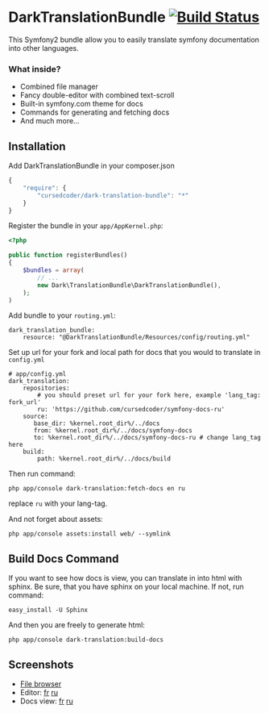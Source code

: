 # DarkTranslationBundle [![Build Status](https://secure.travis-ci.org/cursedcoder/DarkTranslationBundle.png?branch=master)](http://travis-ci.org/cursedcoder/DarkTranslationBundle)

This Symfony2 bundle allow you to easily translate symfony documentation into other languages.

### What inside?

* Combined file manager
* Fancy double-editor with combined text-scroll
* Built-in symfony.com theme for docs
* Commands for generating and fetching docs
* And much more…

## Installation

Add DarkTranslationBundle in your composer.json

```js
{
    "require": {
        "cursedcoder/dark-translation-bundle": "*"
    }
}
```

Register the bundle in your `app/AppKernel.php`:

```php
<?php

public function registerBundles()
{
    $bundles = array(
        // ...
        new Dark\TranslationBundle\DarkTranslationBundle(),
    );
)
```

Add bundle to your ``routing.yml``:

```jinja
dark_translation_bundle:
    resource: "@DarkTranslationBundle/Resources/config/routing.yml"
```

Set up url for your fork and local path for docs that you would to translate in ``config.yml``

```jinja
# app/config.yml
dark_translation:
    repositories:
        # you should preset url for your fork here, example 'lang_tag: fork_url'
        ru: 'https://github.com/cursedcoder/symfony-docs-ru'
    source:
       base_dir: %kernel.root_dir%/../docs
       from: %kernel.root_dir%/../docs/symfony-docs
       to: %kernel.root_dir%/../docs/symfony-docs-ru # change lang_tag here
    build:
        path: %kernel.root_dir%/../docs/build
```

Then run command:

    php app/console dark-translation:fetch-docs en ru

replace ``ru`` with your lang-tag.

And not forget about assets:

    php app/console assets:install web/ --symlink

## Build Docs Command
If you want to see how docs is view, you can translate in into html with sphinx.
Be sure, that you have sphinx on your local machine. If not, run command:

    easy_install -U Sphinx

And then you are freely to generate html:

    php app/console dark-translation:build-docs

## Screenshots

* [File browser](http://puu.sh/tvu3.jpg)
* Editor: [fr](http://puu.sh/tLPj) [ru](http://puu.sh/tvuD.jpg)
* Docs view: [fr](http://puu.sh/tLPW) [ru](http://puu.sh/tvv8.jpg)